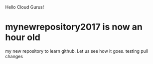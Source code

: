 Hello Cloud Gurus!
# mynewrepository2017 is now an hour old
my new repository to learn github. Let us see how it goes.
testing pull changes
